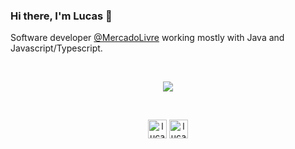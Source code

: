 ### Hi there, I'm Lucas 👋

Software developer [@MercadoLivre](https://github.com/mercadolibre) working mostly with Java and Javascript/Typescript.

<br>
<p align="center">
  <img src="https://github-readme-stats.vercel.app/api?username=lucasmanto&show_icons=true&theme=dark">
</p>
<br>

<p align="center">
<a href="mailTo://lucashmantovani@hotmail.com" target="blank"><img align="center" src="https://cdn-icons.flaticon.com/png/512/1015/premium/1015838.png?token=exp=1638230711~hmac=0b6ae0da449ed73a4a04ecbce6f56c78" alt="lucasmantovani" height="30" width="30" /></a>
<a href="https://linkedin.com/in/lucas-mantovani-" target="blank"><img align="center" src="https://cdn-icons.flaticon.com/png/512/3536/premium/3536505.png?token=exp=1638230623~hmac=f10e33c4cd90d7ac30bae8e1b90ea0d6" alt="lucasmantovani" height="30" width="30" /></a>
</p>
